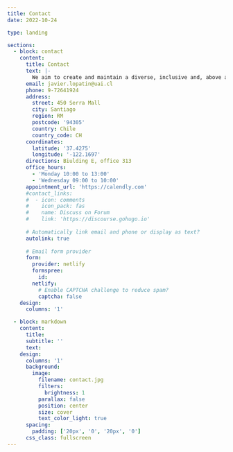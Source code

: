 ```yaml
---
title: Contact
date: 2022-10-24

type: landing

sections:
  - block: contact
    content:
      title: Contact
      text: |-
        We aim to create and maintain a diverse, inclusive and, above all, passionate remote sensing research group, committed to using what we learn to improve the world. We are committed to mentoring and supporting members of the group to achieve their career goals. If you have any questions about research opportunities, please don't hesitate to contact us.
      email: javier.lopatin@uai.cl
      phone: 9-72641924
      address:
        street: 450 Serra Mall
        city: Santiago
        region: RM
        postcode: '94305'
        country: Chile
        country_code: CH
      coordinates:
        latitude: '37.4275'
        longitude: '-122.1697'
      directions: Biulding E, office 313
      office_hours:
        - 'Monday 10:00 to 13:00'
        - 'Wednesday 09:00 to 10:00'
      appointment_url: 'https://calendly.com'
      #contact_links:
      #  - icon: comments
      #    icon_pack: fas
      #    name: Discuss on Forum
      #    link: 'https://discourse.gohugo.io'
    
      # Automatically link email and phone or display as text?
      autolink: true
    
      # Email form provider
      form:
        provider: netlify
        formspree:
          id:
        netlify:
          # Enable CAPTCHA challenge to reduce spam?
          captcha: false
    design:
      columns: '1'

  - block: markdown
    content:
      title:
      subtitle: ''
      text:
    design:
      columns: '1'
      background:
        image: 
          filename: contact.jpg
          filters:
            brightness: 1
          parallax: false
          position: center
          size: cover
          text_color_light: true
      spacing:
        padding: ['20px', '0', '20px', '0']
      css_class: fullscreen
---
```


